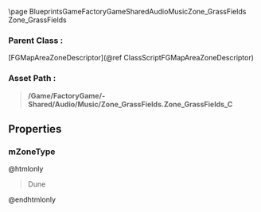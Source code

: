 \page BlueprintsGameFactoryGameSharedAudioMusicZone_GrassFields Zone_GrassFields
### Parent Class :
[FGMapAreaZoneDescriptor](@ref ClassScriptFGMapAreaZoneDescriptor)
### Asset Path :
<b><blockquote>/Game/FactoryGame/-Shared/Audio/Music/Zone_GrassFields.Zone_GrassFields_C</blockquote></b>
## Properties

### mZoneType
@htmlonly
<blockquote>Dune</blockquote>
@endhtmlonly

